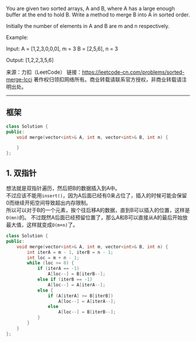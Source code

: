 You are given two sorted arrays, A and B, where A has a large enough buffer at the end to hold B. Write a method to merge B into A in sorted order.

Initially the number of elements in A and B are m and n respectively.

Example:

Input:
A = [1,2,3,0,0,0], m = 3
B = [2,5,6],       n = 3

Output: [1,2,2,3,5,6]

来源：力扣（LeetCode）
链接：https://leetcode-cn.com/problems/sorted-merge-lcci
著作权归领扣网络所有。商业转载请联系官方授权，非商业转载请注明出处。
________________________  
  
## 框架
```cpp
class Solution {
public:
    void merge(vector<int>& A, int m, vector<int>& B, int n) {

    }
};
```
  
## 1. 双指针
想法就是双指针遍历，然后把B的数据插入到A中。  
不过应该不能用`insert()`，因为A后面已经有0来占位了，插入的时候可能会保留0而继续开拓空间导致超出内存限制。  
所以可以对于B的一个元素，挨个往后移A的数据，直到B可以插入的位置，这样是`O(mn)`的。
不过既然A后面已经预留位置了，那么A和B可以直接从A的最后开始放最大值，这样就变成`O(m+n)`了。  
```cpp
class Solution {
public:
    void merge(vector<int>& A, int m, vector<int>& B, int n) {
        int iterA = m - 1, iterB = n - 1;
        int loc = m + n - 1;
        while (loc >= 0) {
            if (iterA == -1)
                A[loc--] = B[iterB--];
            else if (iterB == -1)
                A[loc--] = A[iterA--];
            else {
                if (A[iterA] >= B[iterB])
                    A[loc--] = A[iterA--];
                else
                    A[loc--] = B[iterB--];
            }
        }
    }
};
```